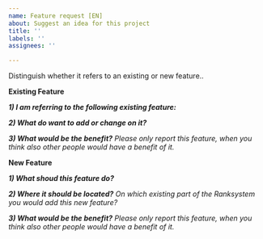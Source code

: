 ```yaml
---
name: Feature request [EN]
about: Suggest an idea for this project
title: ''
labels: ''
assignees: ''

---
```


Distinguish whether it refers to an existing or new feature..
 
**Existing Feature**
 
***1) I am referring to the following existing feature:***
 
***2) What do want to add or change on it?***
 
***3) What would be the benefit?***
_Please only report this feature, when you think also other people would have a benefit of it._
 
**New Feature**
 
***1) What shoud this feature do?***
 
***2) Where it should be located?***
_On which existing part of the Ranksystem you would add this new feature?_
 
***3) What would be the benefit?***
_Please only report this feature, when you think also other people would have a benefit of it._

